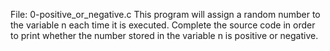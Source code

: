 File: 0-positive_or_negative.c This program will assign a random number to the variable n each time it is executed. Complete the source code in order to print whether the number stored in the variable n is positive or negative.
